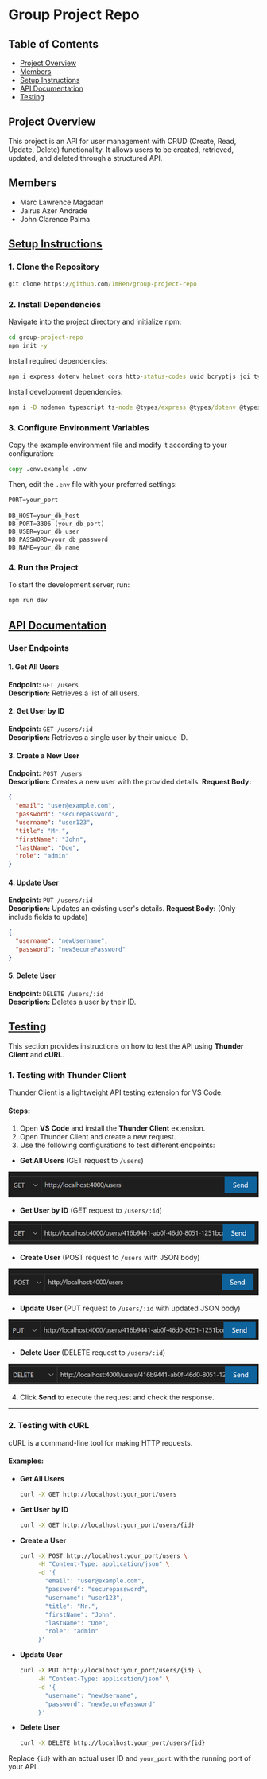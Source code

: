 # Group Project Repo

## Table of Contents  
- [Project Overview](#project-overview)  
- [Members](#members)  
- [Setup Instructions](#setup-instructions)  
- [API Documentation](#api-documentation)
- [Testing](#testing)

## Project Overview  
This project is an API for user management with CRUD (Create, Read, Update, Delete) functionality. It allows users to be created, retrieved, updated, and deleted through a structured API.  

## Members  
- Marc Lawrence Magadan  
- Jairus Azer Andrade  
- John Clarence Palma  

## [Setup Instructions](#table-of-contents)

### 1. Clone the Repository  
```cmd
git clone https://github.com/1mRen/group-project-repo
```  

### 2. Install Dependencies  
Navigate into the project directory and initialize npm:  
```cmd
cd group-project-repo
npm init -y
```  

Install required dependencies:  
```cmd
npm i express dotenv helmet cors http-status-codes uuid bcryptjs joi typeorm reflect-metadata mysql2
```  

Install development dependencies:  
```cmd
npm i -D nodemon typescript ts-node @types/express @types/dotenv @types/helmet @types/cors @types/uuid @types/bcryptjs
```  

### 3. Configure Environment Variables  
Copy the example environment file and modify it according to your configuration:  
```cmd
copy .env.example .env
```  

Then, edit the `.env` file with your preferred settings:  
```
PORT=your_port

DB_HOST=your_db_host
DB_PORT=3306 (your_db_port)
DB_USER=your_db_user
DB_PASSWORD=your_db_password
DB_NAME=your_db_name
```  

### 4. Run the Project  
To start the development server, run:  
```cmd
npm run dev
```

## [API Documentation](#table-of-contents)
### User Endpoints

#### 1. Get All Users
**Endpoint:** `GET /users`  
**Description:** Retrieves a list of all users.

#### 2. Get User by ID
**Endpoint:** `GET /users/:id`  
**Description:** Retrieves a single user by their unique ID.

#### 3. Create a New User
**Endpoint:** `POST /users`  
**Description:** Creates a new user with the provided details.
**Request Body:**
```json
{
  "email": "user@example.com",
  "password": "securepassword",
  "username": "user123",
  "title": "Mr.",
  "firstName": "John",
  "lastName": "Doe",
  "role": "admin"
}
```

#### 4. Update User
**Endpoint:** `PUT /users/:id`  
**Description:** Updates an existing user's details.
**Request Body:** (Only include fields to update)
```json
{
  "username": "newUsername",
  "password": "newSecurePassword"
}
```

#### 5. Delete User
**Endpoint:** `DELETE /users/:id`  
**Description:** Deletes a user by their ID.

## [Testing](#table-of-contents)

This section provides instructions on how to test the API using **Thunder Client** and **cURL**.

### 1. Testing with Thunder Client  
Thunder Client is a lightweight API testing extension for VS Code.  

#### Steps:  
1. Open **VS Code** and install the **Thunder Client** extension.  
2. Open Thunder Client and create a new request.  
3. Use the following configurations to test different endpoints:  

- **Get All Users** (GET request to `/users`)  
<img src="https://github.com/1mRen/group-project-repo/blob/main/README_assets/GET_allUsers.png" alt="GET_allUsers.png" style="width: auto; height: auto;">

- **Get User by ID** (GET request to `/users/:id`)  
<img src="https://github.com/1mRen/group-project-repo/blob/main/README_assets/GET_userById.png" alt="GET_userById" style="width: auto; height: auto;">

- **Create User** (POST request to `/users` with JSON body)  
<img src="https://github.com/1mRen/group-project-repo/blob/main/README_assets/POST.png" alt="Create User" style="width: auto; height: auto;">

- **Update User** (PUT request to `/users/:id` with updated JSON body)  
<img src="https://github.com/1mRen/group-project-repo/blob/main/README_assets/PUT.png" alt="Update User" style="width: auto; height: auto;">

- **Delete User** (DELETE request to `/users/:id`)  
<img src="https://github.com/1mRen/group-project-repo/blob/main/README_assets/DELETE.png" alt="Delete User" style="width: auto; height: auto;">

4. Click **Send** to execute the request and check the response.

---

### 2. Testing with cURL  
cURL is a command-line tool for making HTTP requests.

#### Examples:

- **Get All Users**  
  ```sh
  curl -X GET http://localhost:your_port/users
  ```

- **Get User by ID**  
  ```sh
  curl -X GET http://localhost:your_port/users/{id}
  ```

- **Create a User**  
  ```sh
  curl -X POST http://localhost:your_port/users \
       -H "Content-Type: application/json" \
       -d '{
         "email": "user@example.com",
         "password": "securepassword",
         "username": "user123",
         "title": "Mr.",
         "firstName": "John",
         "lastName": "Doe",
         "role": "admin"
       }'
  ```

- **Update User**  
  ```sh
  curl -X PUT http://localhost:your_port/users/{id} \
       -H "Content-Type: application/json" \
       -d '{
         "username": "newUsername",
         "password": "newSecurePassword"
       }'
  ```

- **Delete User**  
  ```sh
  curl -X DELETE http://localhost:your_port/users/{id}
  ```

Replace `{id}` with an actual user ID and `your_port` with the running port of your API.
